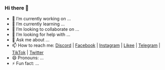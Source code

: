 ### Hi there 👋

- 🔭 I’m currently working on ...
- 🌱 I’m currently learning ...
- 👯 I’m looking to collaborate on ...
- 🤔 I’m looking for help with ...
- 💬 Ask me about ...
- 📫 How to reach me: [Discord](https://stevenfelix505.github.io/discord.html) | [Facebook](https://www.facebook.com/steven.felix.1650332) | [Instagram](https://www.instagram.com/stevenfelix505) | [Likee](https://likee.video/@stevenfelix505) | [Telegram](https://t.me/stevenfelix505) | [TikTok](https://www.tiktok.com/@stevenfelix505) | [Twitter](https://www.twitter.com/stevenfelix505)
- 😄 Pronouns: ...
- ⚡ Fun fact: ...
